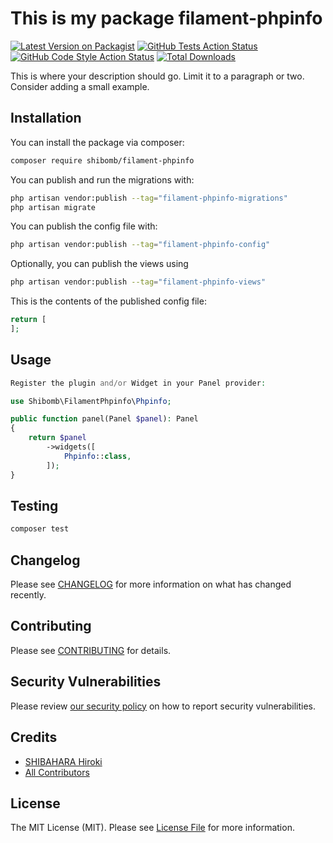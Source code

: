 # This is my package filament-phpinfo

[![Latest Version on Packagist](https://img.shields.io/packagist/v/shibomb/filament-phpinfo.svg?style=flat-square)](https://packagist.org/packages/shibomb/filament-phpinfo)
[![GitHub Tests Action Status](https://img.shields.io/github/actions/workflow/status/shibomb/filament-phpinfo/run-tests.yml?branch=main&label=tests&style=flat-square)](https://github.com/shibomb/filament-phpinfo/actions?query=workflow%3Arun-tests+branch%3Amain)
[![GitHub Code Style Action Status](https://img.shields.io/github/actions/workflow/status/shibomb/filament-phpinfo/fix-php-code-style-issues.yml?branch=main&label=code%20style&style=flat-square)](https://github.com/shibomb/filament-phpinfo/actions?query=workflow%3A"Fix+PHP+code+style+issues"+branch%3Amain)
[![Total Downloads](https://img.shields.io/packagist/dt/shibomb/filament-phpinfo.svg?style=flat-square)](https://packagist.org/packages/shibomb/filament-phpinfo)

This is where your description should go. Limit it to a paragraph or two. Consider adding a small example.

## Installation

You can install the package via composer:

```bash
composer require shibomb/filament-phpinfo
```

You can publish and run the migrations with:

```bash
php artisan vendor:publish --tag="filament-phpinfo-migrations"
php artisan migrate
```

You can publish the config file with:

```bash
php artisan vendor:publish --tag="filament-phpinfo-config"
```

Optionally, you can publish the views using

```bash
php artisan vendor:publish --tag="filament-phpinfo-views"
```

This is the contents of the published config file:

```php
return [
];
```

## Usage

```php
Register the plugin and/or Widget in your Panel provider:

use Shibomb\FilamentPhpinfo\Phpinfo;

public function panel(Panel $panel): Panel
{
    return $panel
        ->widgets([
            Phpinfo::class,
        ]);
}
```

## Testing

```bash
composer test
```

## Changelog

Please see [CHANGELOG](CHANGELOG.md) for more information on what has changed recently.

## Contributing

Please see [CONTRIBUTING](.github/CONTRIBUTING.md) for details.

## Security Vulnerabilities

Please review [our security policy](../../security/policy) on how to report security vulnerabilities.

## Credits

-   [SHIBAHARA Hiroki](https://github.com/shibomb)
-   [All Contributors](../../contributors)

## License

The MIT License (MIT). Please see [License File](LICENSE.md) for more information.

